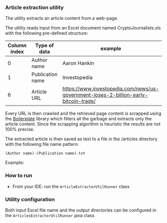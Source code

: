 ### Article extraction utility

The utility extracts an article content from a web-page.

The utility reads input from an Excel document named CryptoJournalists.xls with the following pre-defined structure:

| Column index | Type of data | example |
| ------------ | ------------ | ------- |
| 0 | Author name | Aaron Hankin |
| 1 | Publication name | Investopedia |
| 6 | Article URL | https://www.investopedia.com/news/us-government-loses-2-billion-early-bitcoin-trade/ |

Every URL is then crawled and the retrieved page content is scrapped using the 
[Boilerplate](https://github.com/kohlschutter/boilerpipe) library which filters all the garbage and extracts only the
article content. Since the scrapping algorithm is heuristic the results are not 100% precise.

The extracted article is then saved as text to a file in the /articles directory with the following file name pattern:

```
(Author name)-(Publication name).txt
```

Example:

### How to run

* From your IDE: run the `ArticleExtractorUtilRunner` class

### Utility configuration

Both input Excel file name and the output directories can be configured in the `ArticlesExtractorUtilRunner` java class